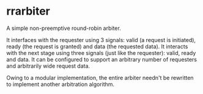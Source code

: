 # rrarbiter

A simple non-preemptive round-robin arbiter.

It interfaces with the requester using 3 signals: valid (a request is initiated), ready (the request is granted) and data (the requested data).
It interacts with the next stage using three signals (just like the requester): valid, ready and data.
It can be configured to support an arbitrary number of requesters and arbitrarily wide request data.

Owing to a modular implementation, the entire arbiter needn't be rewritten to implement another arbitration algorithm.
